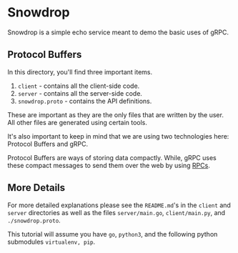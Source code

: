 # Snowdrop

Snowdrop is a simple echo service meant to demo the basic uses of gRPC.

## Protocol Buffers

In this directory, you'll find three important items.

1. `client` - contains all the client-side code.
2. `server` - contains all the server-side code.
3. `snowdrop.proto` - contains the API definitions.

These are important as they are the only files that are written by the user. All other files are generated using certain tools.

It's also important to keep in mind that we are using two technologies here: Protocol Buffers and gRPC.

Protocol Buffers are ways of storing data compactly. While, gRPC uses these compact messages to send them over the web by using [RPCs](https://en.wikipedia.org/wiki/Remote_procedure_call).

## More Details

For more detailed explanations please see the `README.md`'s in the `client` and `server` directories as well as the files `server/main.go`, `client/main.py`, and `./snowdrop.proto`.

This tutorial will assume you have `go`, `python3`, and the following python submodules `virtualenv, pip`.
